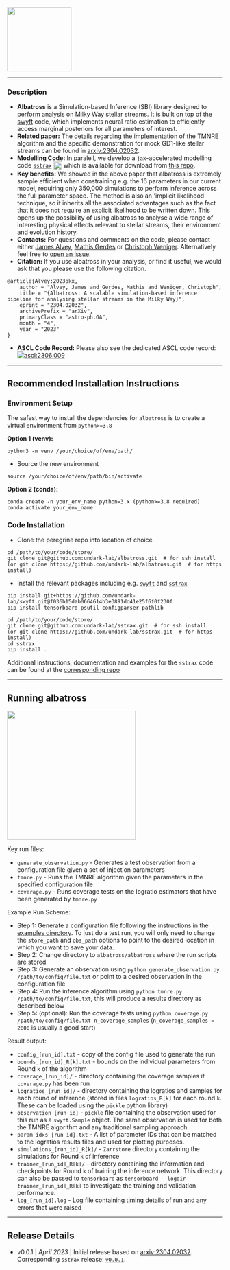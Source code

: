 <img align="center" height="150" src="./images/albatross_logo.png">

----
### Description

- **Albatross** is a Simulation-based Inference (SBI) library designed to perform analysis on Milky Way stellar streams. It is built on top of the [swyft](https://swyft.readthedocs.io/en/lightning/) code, which implements neural ratio estimation to efficiently access marginal posteriors for all parameters of interest.
- **Related paper:** The details regarding the implementation of the TMNRE algorithm and the specific demonstration for mock GD1-like stellar streams can be found in [arxiv:2304.02032](https://arxiv.org/abs/2304.02032).
- **Modelling Code:** In paralell, we develop a `jax`-accelerated modelling code [`sstrax`](https://github.com/undark-lab/sstrax) <img align="center" height="20" src="./images/sstrax_logo.png"> which is available for download from [this repo](https://github.com/undark-lab/sstrax).
- **Key benefits:** We showed in the above paper that albatross is extremely sample efficient when constraining e.g. the 16 parameters in our current model, requiring only 350,000 simulations to perform inference across the full parameter space. The method is also an 'implicit likelihood' technique, so it inherits all the associated advantages such as the fact that it does not require an explicit likelihood to be written down. This opens up the possibility of using albatross to analyse a wide range of interesting physical effects relevant to stellar streams, their environment and evolution history.
- **Contacts:** For questions and comments on the code, please contact either [James Alvey](mailto:j.b.g.alvey@uva.nl), [Mathis Gerdes](mailto:m.gerdes@uva.nl) or [Christoph Weniger](mailto:c.weniger@uva.nl). Alternatively feel free to [open an issue](https://github.com/undark-lab/albatross/issues/new).
- **Citation:** If you use albatross in your analysis, or find it useful, we would ask that you please use the following citation.
```
@article{Alvey:2023pkx,
    author = "Alvey, James and Gerdes, Mathis and Weniger, Christoph",
    title = "{Albatross: A scalable simulation-based inference pipeline for analysing stellar streams in the Milky Way}",
    eprint = "2304.02032",
    archivePrefix = "arXiv",
    primaryClass = "astro-ph.GA",
    month = "4",
    year = "2023"
}
```
- **ASCL Code Record:** Please also see the dedicated ASCL code record: <a href="https://ascl.net/2306.009"><img src="https://img.shields.io/badge/ascl-2306.009-blue.svg?colorB=262255" alt="ascl:2306.009" /></a>

----
## Recommended Installation Instructions

### Environment Setup
The safest way to install the dependencies for `albatross` is to create a virtual environment from `python>=3.8`

**Option 1 (venv):**
```
python3 -m venv /your/choice/of/env/path/
```
- Source the new environment
```
source /your/choice/of/env/path/bin/activate
```

**Option 2 (conda):**
```
conda create -n your_env_name python=3.x (python>=3.8 required)
conda activate your_env_name
```

### Code Installation
- Clone the peregrine repo into location of choice
```
cd /path/to/your/code/store/
git clone git@github.com:undark-lab/albatross.git  # for ssh install
(or git clone https://github.com/undark-lab/albatross.git  # for https install)
```
- Install the relevant packages including e.g. [`swyft`](https://github.com/undark-lab/swyft) and [`sstrax`](https://github.com/undark-lab/sstrax)
```
pip install git+https://github.com/undark-lab/swyft.git@f036b15dab0664614b3e3891dd41e25f6f0f230f
pip install tensorboard psutil configparser pathlib

cd /path/to/your/code/store/
git clone git@github.com:undark-lab/sstrax.git  # for ssh install
(or git clone https://github.com/undark-lab/sstrax.git  # for https install)
cd sstrax
pip install .
```
Additional instructions, documentation and examples for the `sstrax` code can be found at the [corresponding repo](https://github.com/undark-lab/sstrax)

----
## Running albatross

<img align="center" height="300" src="./images/albatross_schematic.png">

Key run files:
- `generate_observation.py` - Generates a test observation from a configuration file given a set of injection parameters
- `tmnre.py` - Runs the TMNRE algorithm given the parameters in the specified configuration file
- `coverage.py` - Runs coverage tests on the logratio estimators that have been generated by `tmnre.py`

Example Run Scheme:
- Step 1: Generate a configuration file following the instructions in the [examples directory](./examples/configs). To just do a test run, you will only need to change the `store_path` and `obs_path` options to point to the desired location in which you want to save your data.
- Step 2: Change directory to `albatross/albatross` where the run scripts are stored
- Step 3: Generate an observation using `python generate_observation.py /path/to/config/file.txt` or point to a desired observation in the configuration file
- Step 4: Run the inference algorithm using `python tmnre.py /path/to/config/file.txt`, this will produce a results directory as described below
- Step 5: (optional): Run the coverage tests using `python coverage.py /path/to/config/file.txt n_coverage_samples` (`n_coverage_samples = 2000` is usually a good start)

Result output:
- `config_[run_id].txt` - copy of the config file used to generate the run
- `bounds_[run_id]_R[k].txt` - bounds on the individual parameters from Round `k` of the algorithm
- `coverage_[run_id]/` - directory containing the coverage samples if `coverage.py` has been run
- `logratios_[run_id]/` - directory containing the logratios and samples for each round of inference (stored in files `logratios_R[k]` for each round `k`. These can be loaded using the `pickle` python library)
- `observation_[run_id]` - `pickle` file containing the observation used for this run as a `swyft.Sample` object. The same observation is used for both the TMNRE algorithm and any traditional sampling approach.
- `param_idxs_[run_id].txt` - A list of parameter IDs that can be matched to the logratios results files and used for plotting purposes.
- `simulations_[run_id]_R[k]/` - `Zarrstore` directory containing the simulations for Round `k` of inference
- `trainer_[run_id]_R[k]/` - directory containing the information and checkpoints for Round `k` of training the inference network. This directory can also be passed to `tensorboard` as `tensorboard --logdir trainer_[run_id]_R[k]` to investigate the training and validation performance.
- `log_[run_id].log` - Log file containing timing details of run and any errors that were raised

----
## Release Details
- v0.0.1 | *April 2023* | Initial release based on [arxiv:2304.02032](https://arxiv.org/abs/2304.02032). Corresponding `sstrax` release: [`v0.0.1`](https://github.com/undark-lab/sstrax/releases/tag/v0.0.1).
